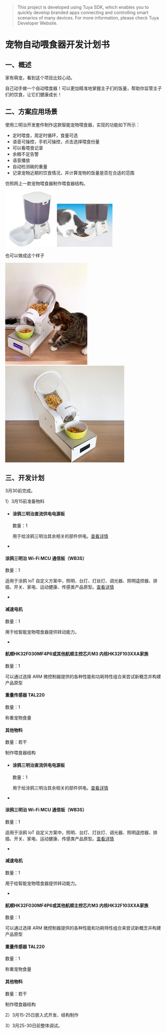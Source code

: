 

> This project is developed using Tuya SDK, which enables you to quickly develop branded apps connecting and controlling smart scenarios of many devices.  For more information, please check Tuya Developer Website.
>

# 宠物自动喂食器开发计划书

## 一、概述

家有萌宠，看到这个项目比较心动。

自己动手做一个自动喂食器！可以更加精准地掌握主子们的饭量，帮助你监管主子们的饮食，让它们健康成长！

## 二、方案应用场景

使用三明治开发套件制作这款智能宠物喂食器，实现的功能如下所示：

- 定时喂食，周定时循环，食量可选
- 语音可操控，手机可操控，点击选择喂食份量
- 可以看喂食记录
- 余粮不足告警
- 语音播放
- 自动检测碗的重量
- 记录宠物近期的饮食情况，并计算宠物的饭量是否在合适的范围

仿照网上一款宠物喂食器制作喂食器结构。

<img src="https://github.com/witsoft001/pet_feeder/blob/main/image-20210305224036338.png" alt="image-20210305224036338" style="zoom:30%;" /><img src="https://github.com/witsoft001/pet_feeder/blob/main/image-20210305224240373.png" alt="image-20210305224240373" style="zoom:30%;" />

也可以做成这个样子

<img src="https://github.com/witsoft001/pet_feeder/blob/main/image-20210305225431987.png" alt="image-20210305225431987" style="zoom:67%;" /><img src="https://github.com/witsoft001/pet_feeder/blob/main/image-20210305225502364.png" alt="image-20210305225502364" style="zoom: 67%;" />

## 三、开发计划

3月30前完成。

1）3月15前准备物料
- #### 涂鸦三明治直流供电电源板

  数量：1

  用于给涂鸦三明治其余相关的部件供电。[查看详情](https://developer.tuya.com/cn/docs/iot/device-development/tuya-development-board-kit/tuya-sandwich-evaluation-kits/power-board/tuya-sandwich-dcdc-power-board?id=K97o1vflof4gs)

- 

  #### 涂鸦三明治 Wi-Fi MCU 通信板（WB3S）

  数量：1

  适用于涂鸦 IoT 自定义方案中，照明、台灯、灯丝灯、调光器、照明遥控器、排插、开关、家电、运动健康、传感类产品原型。[查看详情](https://developer.tuya.com/cn/docs/iot/device-development/tuya-development-board-kit/tuya-sandwich-evaluation-kits/wireless-communication-board/tuya-sandwich-wifi-mcu-boarde3s?id=K97o0jmgbknqs)

- 

  #### 减速电机

  数量：1

  用于给智能宠物喂食器提供转动能力。

- 

  #### 航顺HK32F030MF4P6或其他航顺主控芯片**M3** **内核****HK32F103XXA****家族**

  数量：1

  可以通过选择 ARM 微控制器提供的各种性能和功耗特性组合来尝试新概念并构建产品原型

  

  #### 重量传感器 TAL220 

  数量：1

  称重宠物食量

  

  #### 其他物料

  数量：若干

  制作喂食器结构

- #### 涂鸦三明治直流供电电源板

  数量：1

  用于给涂鸦三明治其余相关的部件供电。[查看详情](https://developer.tuya.com/cn/docs/iot/device-development/tuya-development-board-kit/tuya-sandwich-evaluation-kits/power-board/tuya-sandwich-dcdc-power-board?id=K97o1vflof4gs)

- 

  #### 涂鸦三明治 Wi-Fi MCU 通信板（WB3S）

  数量：1

  适用于涂鸦 IoT 自定义方案中，照明、台灯、灯丝灯、调光器、照明遥控器、排插、开关、家电、运动健康、传感类产品原型。[查看详情](https://developer.tuya.com/cn/docs/iot/device-development/tuya-development-board-kit/tuya-sandwich-evaluation-kits/wireless-communication-board/tuya-sandwich-wifi-mcu-boarde3s?id=K97o0jmgbknqs)

- 

  #### 减速电机

  数量：1

  用于给智能宠物喂食器提供转动能力。

- 

  #### 航顺HK32F030MF4P6或其他航顺主控芯片**M3** **内核****HK32F103XXA****家族**

  数量：1

  可以通过选择 ARM 微控制器提供的各种性能和功耗特性组合来尝试新概念并构建产品原型

  

  #### 重量传感器 TAL220 

  数量：1

  称重宠物食量

  

  #### 其他物料

  数量：若干

  制作喂食器结构

  

2）3月15-25日嵌入式开发、结构制作

3）3月25-30日前整体调试。
